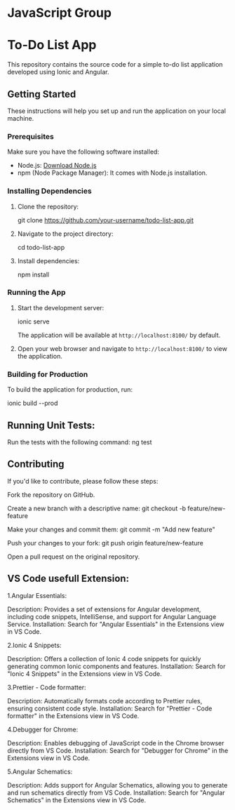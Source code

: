 # JavaScript Group

# To-Do List App

This repository contains the source code for a simple to-do list application developed using Ionic and Angular.

## Getting Started

These instructions will help you set up and run the application on your local machine.

### Prerequisites

Make sure you have the following software installed:

- Node.js: [Download Node.js](https://nodejs.org/)
- npm (Node Package Manager): It comes with Node.js installation.

### Installing Dependencies

1. Clone the repository:

    git clone https://github.com/your-username/todo-list-app.git


2. Navigate to the project directory:

    cd todo-list-app


3. Install dependencies:

    npm install


### Running the App

1. Start the development server:

    ionic serve


   The application will be available at `http://localhost:8100/` by default.

2. Open your web browser and navigate to `http://localhost:8100/` to view the application.

### Building for Production

To build the application for production, run:

ionic build --prod

## Running Unit Tests:

Run the tests with the following command:
ng test

## Contributing
If you'd like to contribute, please follow these steps:

Fork the repository on GitHub.

Create a new branch with a descriptive name:
git checkout -b feature/new-feature

Make your changes and commit them:
git commit -m "Add new feature"

Push your changes to your fork:
git push origin feature/new-feature

Open a pull request on the original repository.

## VS Code usefull Extension:

1.Angular Essentials:

Description: Provides a set of extensions for Angular development, including code snippets, IntelliSense, and support for Angular Language Service.
Installation: Search for "Angular Essentials" in the Extensions view in VS Code.

2.Ionic 4 Snippets:

Description: Offers a collection of Ionic 4 code snippets for quickly generating common Ionic components and features.
Installation: Search for "Ionic 4 Snippets" in the Extensions view in VS Code.

3.Prettier - Code formatter:

Description: Automatically formats code according to Prettier rules, ensuring consistent code style.
Installation: Search for "Prettier - Code formatter" in the Extensions view in VS Code.

4.Debugger for Chrome:

Description: Enables debugging of JavaScript code in the Chrome browser directly from VS Code.
Installation: Search for "Debugger for Chrome" in the Extensions view in VS Code.

5.Angular Schematics:

Description: Adds support for Angular Schematics, allowing you to generate and run schematics directly from VS Code.
Installation: Search for "Angular Schematics" in the Extensions view in VS Code.
